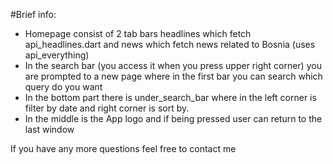 #Brief info:

- Homepage consist of 2 tab bars headlines which fetch api_headlines.dart and news which fetch news related to Bosnia (uses api_everything)
- In the search bar (you access it when you press upper right corner) you are prompted to a new page where in the first bar you can search which query do you want
- In the bottom part there is under_search_bar where in the left corner is filter by date and right corner is sort by.
- In the middle is the App logo and if being pressed user can return to the last window

If you have any more questions feel free to contact me
